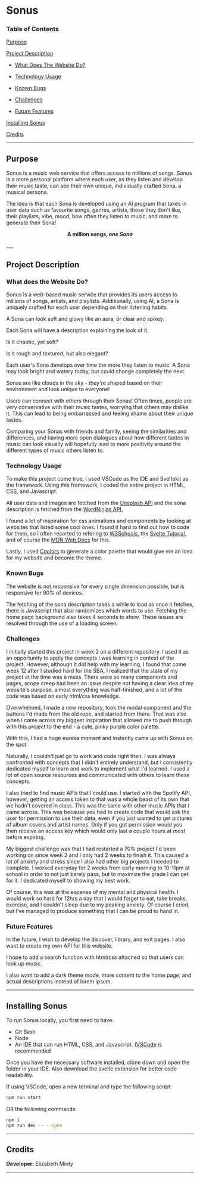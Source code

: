 # Sonus

### Table of Contents

[Purpose](https://github.com/mintep1-student/mintep1-web#purpose)

[Project Description](https://github.com/mintep1-student/mintep1-web#project-description)
* [What Does The Website Do?](https://github.com/mintep1-student/mintep1-web#what-does-the-website-do)
 
* [Technology Usage](https://github.com/mintep1-student/mintep1-web#)

* [Known Bugs](https://github.com/mintep1-student/mintep1-web#known-bugs)

* [Challenges](https://github.com/mintep1-student/mintep1-web#challenges)

* [Future Features](https://github.com/mintep1-student/mintep1-web#future-features)

[Installing Sonus](https://github.com/mintep1-student/mintep1-web#installing-Sonus)

[Credits](https://github.com/mintep1-student/intro-web-minty#credits)

___

## Purpose

Sonus is a music web service that offers access to millions of songs. Sonus is a more personal platform where each user, as they listen and develop their music taste, can see their own unique, individually crafted Sona, a musical persona.

The idea is that each Sona is developed using an AI program that takes in user data such as favourite songs, genres, artists, those they don't like, their playlists, vibe, mood, how often they listen to music, and more to generate their Sona!


<div align="center">

**A million songs, _one Sona_**

</div>
___

## Project Description


### What does the Website Do?

Sonus is a web-based music service that provides its users access to millions of songs, artists, and playlists. Additionally, using AI, a Sona is uniquely crafted for each user depending on their listening habits.

A Sona can look soft and glowy like an aura, or clear and spikey. 

Each Sona will have a description explaining the look of it. 

Is it chaotic, yet soft? 

Is it rough and textured, but also elegant? 

Each user's Sona develops over time the more they listen to music. A Sona may look bright and watery today, but could change completely the next.

Sonas are like clouds in the sky - they're shaped based on their environment and look unique to everyone!

Users can connect with others through their Sonas! Often times, people are very conservative with their music tastes, worrying that others may dislike it. This can lead to being embarrassed and feeling shame about their unique tastes.

Comparing your Sonas with friends and family, seeing the similarities and differences, and having more open dialogues about how different tastes in music can look visually will hopefully lead to more positivity around the different types of music others listen to.

### Technology Usage
To make this project come true, I used VSCode as the IDE and Sveltekit as the framework. Using this framework, I coded the entire project in HTML, CSS, and Javascript.

All user data and images are fetched from the [Unsplash API](https://api.unsplash.com/) and the sona description is fetched from the [WordNinjas API.](https://api.api-ninjas.com/)

I found a lot of inspiration for css animations and components by looking at websites that listed some cool ones. I found it hard to find out how to code for them, so I often resorted to refering to [W3Schools](https://www.w3schools.com/), the [Svelte Tutorial](https://kit.svelte.dev/docs/introduction), and of course the [MDN Web Docs](https://developer.mozilla.org/en-US/) for this.

Lastly, I used [Coolors](https://coolors.co/) to generate a color palette that would give me an idea for my website and become the theme.

### Known Bugs
The website is not responsive for every single dimension possible, but is responsive for 90% of devices.

The fetching of the sona description takes a while to load as once it fetches, there is Javascript that also randomizes which words to use. Fetching the home page background also takes 4 seconds to show.
These issues are resolved through the use of a loading screen.

### Challenges

I initially started this project in week 2 on a different repository. I used it as an opportunity to apply the concepts I was learning in context of the project. However, although it did help with my learning, I found that come week 12 after I studied hard for the SBA, I realized that the state of my project at the time was a mess. There were so many components and pages, scope creep had been an issue despite not having a clear idea of my website's purpose, almost everything was half-finished, and a lot of the code was based on early html/css knowledge. 

Overwhelmed, I made a new repository, took the modal component and the buttons I'd made from the old repo, and started from there. That was also when I came across my biggest inspiration that allowed me to push through with this project to the end - a cute, pinky purple color palette.

With this, I had a huge eureka moment and instantly came up with Sonus on the spot.

Naturally, I couldn't just go to work and code right then. I was always confronted with concepts that I didn't entirely understand, but I consistently dedicated myself to learn and work to implement what I'd learned. I used a lot of open source resources and communicated with others to learn these concepts.

I also tried to find music APIs that I could use. I started with the Spotify API, however, getting an access token to that was a whole beast of its own that we hadn't covered in class. This was the same with other music APIs that I came across. This was because you had to create code that would ask the user for permission to use their data, even if you just wanted to get pictures of album covers and artist names. Only if you got permission would you then receive an access key which would only last a couple hours at _most_ before expiring.

My biggest challenge was that I had restarted a 70% project I'd been working on since week 2 and I only had 2 weeks to finish it. This caused a lot of anxiety and stress since I also had other big projects I needed to complete. I worked everyday for 2 weeks from early morning to 10-11pm at school in order to not just barely pass, but to maximize the grade I can get for it. I dedicated myself to showing my best work. 

Of course, this was at the expense of my mental and physical health. I would work so hard for 12hrs a day that I would forget to eat, take breaks, exercise, and I couldn't sleep due to my peaking anxiety. Of course I cried, but I've managed to produce something that I can be proud to hand in. 


### Future Features
In the future, I wish to develop the discover, library, and exit pages. I also want to create my own API for this website.

I hope to add a search function with html/css attached so that users can look up music.

I also want to add a dark theme mode, more content to the home page, and actual descriptions instead of lorem ipsum.
___

## Installing Sonus
To run Sonus locally, you first need to have:
* Git Bash
* Node
* An IDE that can run HTML, CSS, and Javascript. ([VSCode](https://code.visualstudio.com/download) is recommended

Once you have the necessary software installed, clone down and open the folder in your IDE. Also download the svelte extension for better code readability.

If using VSCode, open a new terminal and type the following script:
```bash
npm run start
```
OR the following commands:
```bash
npm i
npm run dev -- --open
```

___

## Credits
**Developer:** Elizabeth Minty
___
